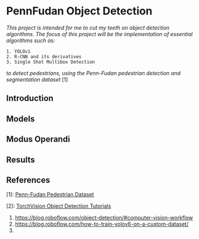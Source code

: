 # **PennFudan Object Detection**
_This project is intended for me to cut my teeth on object detection algorithms. The focus of this project will be the implementation of essential algorithms such as:_

    1. YOLOv1
    2. R-CNN and its derivatives
    3. Single Shot Multibox Detection

_to detect pedestrians, using the Penn-Fudan pedestrian detection and segmentation dataset_ \[1\]

## **Introduction**


## **Models**


## **Modus Operandi**



## **Results**


## **References**

\[1\]: [Penn-Fudan Pedestrian Dataset](https://www.cis.upenn.edu/~jshi/ped_html/)



\[2\]: [TorchVision Object Detection Tutorials](https://pytorch.org/tutorials/intermediate/torchvision_tutorial.html)




1. https://blog.roboflow.com/object-detection/#computer-vision-workflow
2. https://blog.roboflow.com/how-to-train-yolov6-on-a-custom-dataset/
3. 



